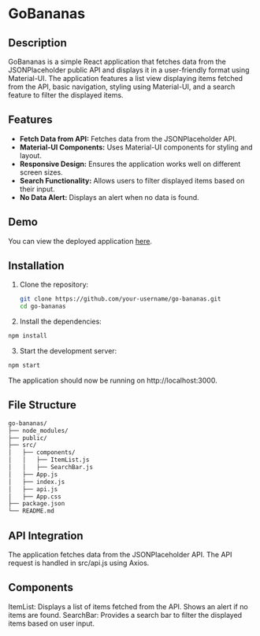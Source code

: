 # GoBananas

## Description

GoBananas is a simple React application that fetches data from the JSONPlaceholder public API and displays it in a user-friendly format using Material-UI. The application features a list view displaying items fetched from the API, basic navigation, styling using Material-UI, and a search feature to filter the displayed items.

## Features

- **Fetch Data from API:** Fetches data from the JSONPlaceholder API.
- **Material-UI Components:** Uses Material-UI components for styling and layout.
- **Responsive Design:** Ensures the application works well on different screen sizes.
- **Search Functionality:** Allows users to filter displayed items based on their input.
- **No Data Alert:** Displays an alert when no data is found.

## Demo

You can view the deployed application [here](https://your-vercel-app-url).

## Installation

1. Clone the repository:
   ```bash
   git clone https://github.com/your-username/go-bananas.git
   cd go-bananas
    ```

2. Install the dependencies:

```bash
npm install
```
3. Start the development server:
   
```bash
npm start
```
The application should now be running on http://localhost:3000.

## File Structure
```bash
go-bananas/
├── node_modules/
├── public/
├── src/
│   ├── components/
│   │   ├── ItemList.js
│   │   ├── SearchBar.js
│   ├── App.js
│   ├── index.js
│   ├── api.js
│   ├── App.css
├── package.json
└── README.md
```

## API Integration
The application fetches data from the JSONPlaceholder API. The API request is handled in src/api.js using Axios.

## Components
ItemList: Displays a list of items fetched from the API. Shows an alert if no items are found.
SearchBar: Provides a search bar to filter the displayed items based on user input.
